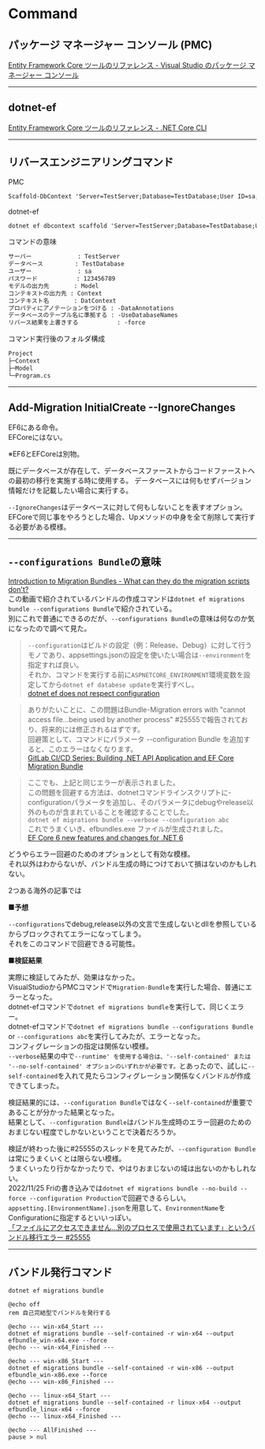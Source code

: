 # Command

## パッケージ マネージャー コンソール (PMC)

[Entity Framework Core ツールのリファレンス - Visual Studio のパッケージ マネージャー コンソール](https://learn.microsoft.com/ja-jp/ef/core/cli/powershell)  

---

## dotnet-ef

[Entity Framework Core ツールのリファレンス - .NET Core CLI](https://learn.microsoft.com/ja-jp/ef/core/cli/dotnet)  

---

## リバースエンジニアリングコマンド

PMC

``` txt
Scaffold-DbContext 'Server=TestServer;Database=TestDatabase;User ID=sa;Password=123456789' Microsoft.EntityFrameworkCore.SqlServer -OutputDir Model -ContextDir Context -Context DatContext -DataAnnotations -UseDatabaseNames -Force
```

dotnet-ef

``` txt
dotnet ef dbcontext scaffold 'Server=TestServer;Database=TestDatabase;User ID=sa;Password=123456789' Microsoft.EntityFrameworkCore.SqlServer -o Model --context-dir Context --context DatContext --data-annotations --use-database-names --force
```

コマンドの意味

``` txt
サーバー             : TestServer
データベース         : TestDatabase
ユーザー             : sa
パスワード           : 123456789
モデルの出力先       : Model
コンテキストの出力先 : Context
コンテキスト名       : DatContext
プロパティにアノテーションをつける : -DataAnnotations
データベースのテーブル名に準拠する : -UseDatabaseNames
リバース結果を上書きする           : -force
```

コマンド実行後のフォルダ構成

``` txt
Project
├─Context
├─Model
└─Program.cs
```

---

## Add-Migration InitialCreate --IgnoreChanges

EF6にある命令。  
EFCoreにはない。  

※EF6とEFCoreは別物。  

既にデータベースが存在して、データベースファーストからコードファーストへの最初の移行を実施する時に使用する。
データベースには何もせずバージョン情報だけを記載したい場合に実行する。  

`--IgnoreChanges`はデータベースに対して何もしないことを表すオプション。  
EFCoreで同じ事をやろうとした場合、Upメソッドの中身を全て削除して実行する必要がある模様。  

---

## `--configurations Bundle`の意味

[Introduction to Migration Bundles - What can they do the migration scripts don't?](https://www.youtube.com/watch?v=mBxSONeKbPk)  
この動画で紹介されているバンドルの作成コマンドは`dotnet ef migrations bundle --configurations Bundle`で紹介されている。  
別にこれで普通にできるのだが、`--configurations Bundle`の意味は何なのか気になったので調べて見た。  

>`--configuration`はビルドの設定（例：Release、Debug）に対して行うモノであり、appsettings.jsonの設定を使いたい場合は`--environment`を指定すれば良い。  
それか、コマンドを実行する前に`ASPNETCORE_ENVIRONMENT`環境変数を設定してから`dotnet ef databese update`を実行すべし。  
[dotnet ef does not respect configuration](https://stackoverflow.com/questions/52665058/dotnet-ef-does-not-respect-configuration)  

<!--  -->
>ありがたいことに、この問題はBundle-Migration errors with "cannot access file...being used by another process" #25555で報告されており、将来的には修正されるはずです。  
回避策として、コマンドにパラメータ --configuration Bundle を追加すると、このエラーはなくなります。  
[GitLab CI/CD Series: Building .NET API Application and EF Core Migration Bundle](https://maciejz.dev/gitlab-ci-cd-series-building-net-api-application-and-ef-core-migration-bundle/)  

<!--  -->
>ここでも、上記と同じエラーが表示されました。  
この問題を回避する方法は、dotnetコマンドラインスクリプトに-configurationパラメータを追加し、そのパラメータにdebugやrelease以外のものが含まれていることを確認することでした。  
`dotnet ef migrations bundle --verbose --configuration abc`  
これでうまくいき、efbundles.exe ファイルが生成されました。  
[EF Core 6 new features and changes for .NET 6](https://www.roundthecode.com/dotnet/entity-framework/ef-core-6-new-features-and-changes-for-net-6)  

どうやらエラー回避のためのオプションとして有効な模様。  
それ以外はわからないが、バンドル生成の時につけておいて損はないのかもしれない。  

2つある海外の記事では

■**予想**  

`--configurations`でdebug,release以外の文言で生成しないとdllを参照しているからブロックされてエラーになってしまう。  
それをこのコマンドで回避できる可能性。  

■**検証結果**  

実際に検証してみたが、効果はなかった。  
VisualStudioからPMCコマンドで`Migration-Bundle`を実行した場合、普通にエラーとなった。  
dotnet-efコマンドで`dotnet ef migrations bundle`を実行して、同じくエラー。  
dotnet-efコマンドで`dotnet ef migrations bundle --configurations Bundle` or `--configurations abc`を実行してみたが、エラーとなった。  
コンフィグレーションの指定は関係ない模様。  
`--verbose`結果の中で`--runtime' を使用する場合は、'--self-contained' または '--no-self-contained' オプションのいずれかが必要です。`とあったので、試しに`--self-contained`を入れて見たらコンフィグレーション関係なくバンドルが作成できてしまった。  

検証結果的には、`--configuration Bundle`ではなく`--self-contained`が重要であることが分かった結果となった。  
結果として、`--configuration Bundle`はバンドル生成時のエラー回避のためのおまじない程度でしかないということで決着だろうか。  

検証が終わった後に#25555のスレッドを見てみたが、`--configuration Bundle`は常にうまくいくとは限らない模様。  
うまくいったり行かなかったりで、やはりおまじないの域は出ないのかもしれない。  
2022/11/25 Friの書き込みでは`dotnet ef migrations bundle --no-build --force --configuration Production`で回避できるらしい。  
`appsetting.[EnvironmentName].json`を用意して、`EnvironmentName`をConfigurationに指定するといいっぽい。  
[「ファイルにアクセスできません...別のプロセスで使用されています」というバンドル移行エラー #25555](https://github.com/dotnet/efcore/issues/25555)  

---

## バンドル発行コマンド

`dotnet ef migrations bundle`

``` batch : BuildBundle.bat
@echo off
rem 自己完結型でバンドルを発行する

@echo --- win-x64_Start ---
dotnet ef migrations bundle --self-contained -r win-x64 --output efbundle_win-x64.exe --force
@echo --- win-x64_Finished ---

@echo --- win-x86_Start ---
dotnet ef migrations bundle --self-contained -r win-x86 --output efbundle_win-x86.exe --force
@echo --- win-x86_Finished ---

@echo --- linux-x64_Start ---
dotnet ef migrations bundle --self-contained -r linux-x64 --output efbundle_linux-x64 --force
@echo --- linux-x64_Finished ---

@echo --- AllFinished ---
pause > nul
```

